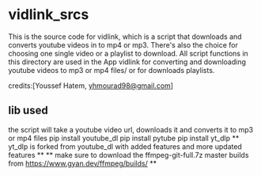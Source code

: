 # vidlink_srcs
This is the source code for vidlink, which is a script that downloads and converts youtube videos in to mp4 or mp3.
There's also the choice for choosing one single video or a playlist to download.
All script functions in this directory are used in the App vidlink for converting and downloading 
youtube videos to mp3 or mp4 files/ or for downloads playlists.

credits:[Youssef Hatem, yhmourad98@gmail.com]

## lib used
the script will take a youtube video url, downloads it and converts it to mp3 or mp4 files
    pip install youtube_dl 
    pip install pytube
    pip install yt_dlp 
        ** yt_dlp is forked from youtube_dl with added features and more updated features **
        ** make sure to download the ffmpeg-git-full.7z master builds from https://www.gyan.dev/ffmpeg/builds/ **
